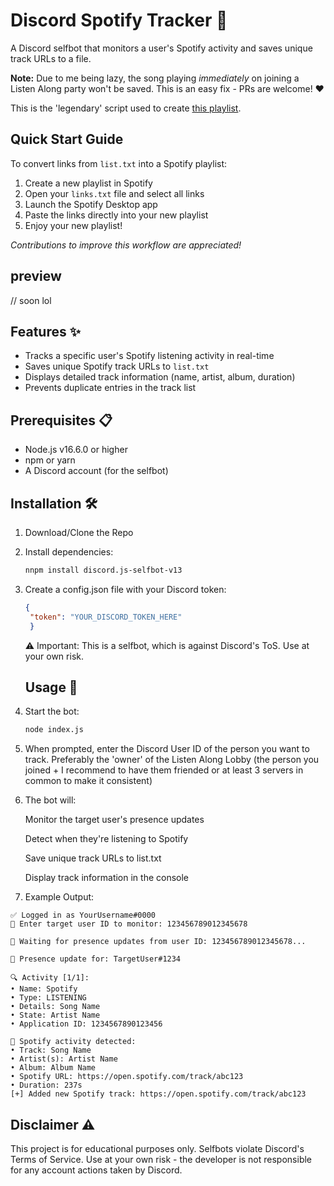 # Discord Spotify Tracker 🎵

A Discord selfbot that monitors a user's Spotify activity and saves unique track URLs to a file.

**Note:** Due to me being lazy, the song playing *immediately* on joining a Listen Along party won't be saved. This is an easy fix - PRs are welcome! ❤️  

This is the 'legendary' script used to create [this playlist](https://open.spotify.com/playlist/1PGjUP3FVlsRwEc4leLhrd?si=3c02b963f7cc44b2).

## Quick Start Guide

To convert links from `list.txt` into a Spotify playlist:

1. Create a new playlist in Spotify
2. Open your `links.txt` file and select all links
3. Launch the Spotify Desktop app
4. Paste the links directly into your new playlist
5. Enjoy your new playlist!

*Contributions to improve this workflow are appreciated!*
   
## preview

// soon lol


## Features ✨
- Tracks a specific user's Spotify listening activity in real-time
- Saves unique Spotify track URLs to `list.txt`
- Displays detailed track information (name, artist, album, duration)
- Prevents duplicate entries in the track list

## Prerequisites 📋
- Node.js v16.6.0 or higher
- npm or yarn
- A Discord account (for the selfbot)

## Installation 🛠️

1. Download/Clone the Repo
2. Install dependencies:
   ```bash
   nnpm install discord.js-selfbot-v13
   ```
3. Create a config.json file with your Discord token:
   ```json
   {
    "token": "YOUR_DISCORD_TOKEN_HERE"
    }
   ```
   ⚠️ Important: This is a selfbot, which is against Discord's ToS. Use at your own risk.

   ## Usage 🚀

1. Start the bot:
     ```bash
     node index.js
     ```
2. When prompted, enter the Discord User ID of the person you want to track.
   Preferably the 'owner' of the Listen Along Lobby (the person you joined + I recommend to have them friended or at least 3 servers in common to make it consistent)

3. The bot will:

    Monitor the target user's presence updates

    Detect when they're listening to Spotify

    Save unique track URLs to list.txt

    Display track information in the console

4. Example Output:
```  
✅ Logged in as YourUsername#0000
👤 Enter target user ID to monitor: 123456789012345678

🔎 Waiting for presence updates from user ID: 123456789012345678...

📡 Presence update for: TargetUser#1234

🔍 Activity [1/1]:
• Name: Spotify
• Type: LISTENING
• Details: Song Name
• State: Artist Name
• Application ID: 1234567890123456

🎵 Spotify activity detected:
• Track: Song Name
• Artist(s): Artist Name
• Album: Album Name
• Spotify URL: https://open.spotify.com/track/abc123
• Duration: 237s
[+] Added new Spotify track: https://open.spotify.com/track/abc123
```

## Disclaimer ⚠️

This project is for educational purposes only. Selfbots violate Discord's Terms of Service. Use at your own risk - the developer is not responsible for any account actions taken by Discord.
